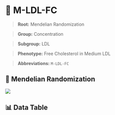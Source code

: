 # 🧪 M-LDL-FC

> **Root:** Mendelian Randomization

> **Group:** Concentration  

> **Subgroup:** LDL

> **Phenotype:** Free Cholesterol in Medium LDL  

> **Abbreviations:** `M-LDL-FC`

## 🧬 Mendelian Randomization  

<img src="/MR/Figures/Inverse/M-LDL-FC.png"/>


## 📊 Data Table


<CsvTableMRI src="/MR/Data/Inverse/M-LDL-FC.csv"/>
